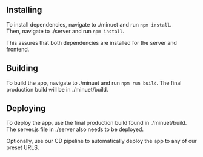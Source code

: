 ## Installing

To install dependencies, navigate to ./minuet and run `npm install`.  
Then, navigate to ./server and run `npm install`.  

This assures that both dependencies are installed for the server and frontend.

## Building

To build the app, navigate to ./minuet and run `npm run build`. The final production build will be in ./minuet/build.

## Deploying

To deploy the app, use the final production build found in ./minuet/build. The server.js file in ./server also needs to be deployed.  

Optionally, use our CD pipeline to automatically deploy the app to any of our preset URLS.
